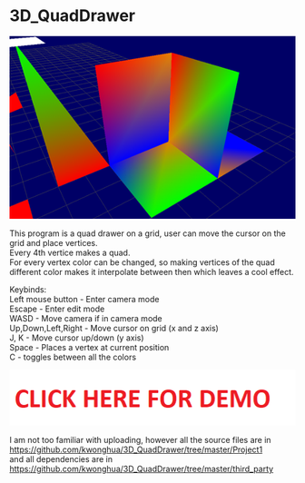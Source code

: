 # 3D_QuadDrawer
![alt text](https://github.com/kwonghua/3D_QuadDrawer/blob/main/example.png)

This program is a quad drawer on a grid, user can move the cursor on the grid and place vertices.  
Every 4th vertice makes a quad.  
For every vertex color can be changed, so making vertices of the quad different color makes it interpolate between then which leaves a cool effect.  
  
Keybinds:  
Left mouse button - Enter camera mode  
Escape - Enter edit mode  
WASD - Move camera if in camera mode  
Up,Down,Left,Right - Move cursor on grid (x and z axis)  
J, K - Move cursor up/down (y axis)  
Space - Places a vertex at current position  
C - toggles between all the colors  

  [![CLICK HERE FOR DEMO](https://github.com/kwonghua/3D_QuadDrawer/blob/main/demo%20link.png)](https://www.youtube.com/watch?v=vOr3hTKzJ0Y)   

I am not too familiar with uploading, however all the source files are in https://github.com/kwonghua/3D_QuadDrawer/tree/master/Project1  
and all dependencies are in https://github.com/kwonghua/3D_QuadDrawer/tree/master/third_party  
